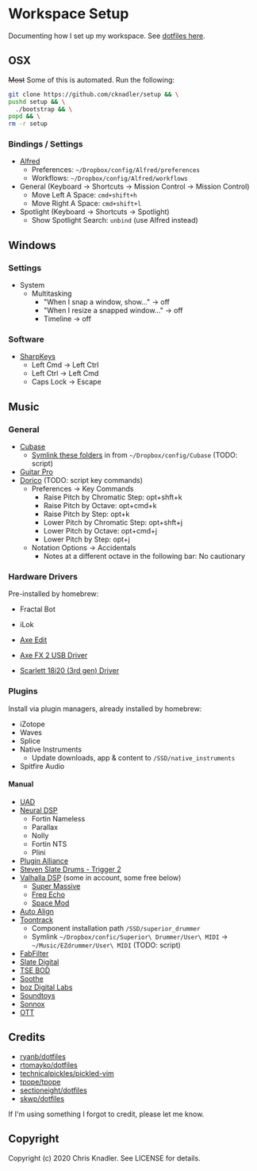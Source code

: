 # Workspace Setup

Documenting how I set up my workspace. See [dotfiles here](https://github.com/cknadler/dotfiles).

## OSX

~~Most~~ Some of this is automated. Run the following:

```bash
git clone https://github.com/cknadler/setup && \
pushd setup && \
  ./bootstrap && \
popd && \
rm -r setup
```

### Bindings / Settings

- [Alfred](https://www.alfredapp.com/)
  - Preferences: `~/Dropbox/config/Alfred/preferences`
  - Workflows: `~/Dropbox/config/Alfred/workflows`
- General (Keyboard -> Shortcuts -> Mission Control -> Mission Control)
  - Move Left A Space: `cmd+shift+h`
  - Move Right A Space: `cmd+shift+l`
- Spotlight (Keyboard -> Shortcuts -> Spotlight)
  - Show Spotlight Search: `unbind` (use Alfred instead)

## Windows

### Settings

- System
  - Multitasking
    - "When I snap a window, show..." -> off
    - "When I resize a snapped window..." -> off
    - Timeline -> off

### Software

- [SharpKeys](https://github.com/randyrants/sharpkeys)
  - Left Cmd -> Left Ctrl
  - Left Ctrl -> Left Cmd
  - Caps Lock -> Escape

## Music

### General

- [Cubase](https://www.steinberg.net/en/mysteinberg/my_products.html)
  - [Symlink these folders](https://helpcenter.steinberg.de/hc/en-us/articles/360000327730-Location-file-paths-of-presets-in-Cubase-and-Nuendo-) in from `~/Dropbox/config/Cubase` (TODO: script)
- [Guitar Pro](https://www.guitar-pro.com/en/index.php)
- [Dorico](https://new.steinberg.net/dorico/) (TODO: script key commands)
  - Preferences -> Key Commands
    - Raise Pitch by Chromatic Step: opt+shft+k
    - Raise Pitch by Octave: opt+cmd+k
    - Raise Pitch by Step: opt+k
    - Lower Pitch by Chromatic Step: opt+shft+j
    - Lower Pitch by Octave: opt+cmd+j
    - Lower Pitch by Step: opt+j
  - Notation Options -> Accidentals
    - Notes at a different octave in the following bar: No cautionary

### Hardware Drivers

Pre-installed by homebrew: 
- Fractal Bot
- iLok

- [Axe Edit](https://www.fractalaudio.com/axe-edit/)
- [Axe FX 2 USB Driver](https://www.fractalaudio.com/axe-fx-ii-downloads/)
- [Scarlett 18i20 (3rd gen) Driver](https://downloads.focusrite.com/focusrite/scarlett-3rd-gen/scarlett-18i20-3rd-gen)

### Plugins

Install via plugin managers, already installed by homebrew:

- iZotope
- Waves
- Splice
- Native Instruments
  - Update downloads, app & content to `/SSD/native_instruments`
- Spitfire Audio
 
#### Manual

- [UAD](https://www.uaudio.com/my/account/)
- [Neural DSP](https://neuraldsp.com/)
  - Fortin Nameless
  - Parallax
  - Nolly
  - Fortin NTS
  - Plini
- [Plugin Alliance](https://www.plugin-alliance.com/en/installation-manager.html)
- [Steven Slate Drums - Trigger 2](https://my.stevenslateaudio.com/)
- [Valhalla DSP](https://valhalladsp.com/my-account/) (some in account, some free below)
  - [Super Massive](https://valhalladsp.com/shop/reverb/valhalla-supermassive/)
  - [Freq Echo](https://valhalladsp.com/shop/delay/valhalla-freq-echo/)
  - [Space Mod](https://valhalladsp.com/shop/modulation/valhalla-space-modulator/)
- [Auto Align](https://www.soundradix.com/)
- [Toontrack](https://www.toontrack.com/product-manager/)
  - Component installation path `/SSD/superior_drummer`
  - Symlink `~/Dropbox/confic/Superior\ Drummer/User\ MIDI` -> `~/Music/EZdrummer/User\ MIDI` (TODO: script)
- [FabFilter](https://www.fabfilter.com/download/)
- [Slate Digital](https://slatedigital.com/installers/)
- [TSE BOD](https://www.tseaudio.com/software/tseBOD)
- [Soothe](https://oeksound.com/plugins/)
- [boz Digital Labs](https://www.bozdigitallabs.com/my-account/downloads/)
- [Soundtoys](https://acct.soundtoys.com/acct/downloads)
- [Sonnox](https://www.sonnox.com/mysonnox)
- [OTT](https://splice.com/plugins/3788-ott-vst-au-by-xfer-records)

## Credits

* [ryanb/dotfiles](https://github.com/ryanb/dotfiles)
* [rtomayko/dotfiles](https://github.com/rtomayko/dotfiles)
* [technicalpickles/pickled-vim](https://github.com/technicalpickles/pickled-vim)
* [tpope/tpope](https://github.com/tpope/tpope)
* [sectioneight/dotfiles](https://github.com/sectioneight/dotfiles)
* [skwp/dotfiles](https://github.com/skwp/dotfiles)

If I'm using something I forgot to credit, please let me know.

## Copyright

Copyright (c) 2020 Chris Knadler. See LICENSE for details.


